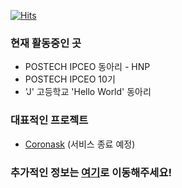 [![Hits](https://hits.seeyoufarm.com/api/count/incr/badge.svg?url=https%3A%2F%2Fgithub.com%2FSeHuyun-Kim04)](https://hits.seeyoufarm.com)

### 현재 활동중인 곳
- POSTECH IPCEO 동아리 - HNP
- POSTECH IPCEO 10기
- 'J' 고등학교 'Hello World' 동아리

### 대표적인 프로젝트
 - [Coronask](https://coronask.kr) (서비스 종료 예정)
 
### 추가적인 정보는 [여기](https://sehuyun-kim04.github.io/)로 이동해주세요!
